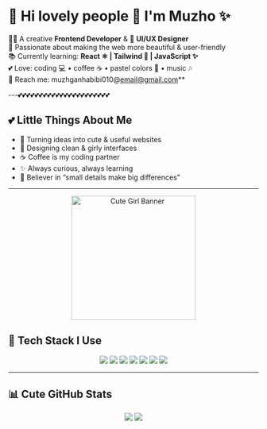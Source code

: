 # 🌸 Hi lovely people 👋 I'm Muzho ✨  

👩‍💻 A creative **Frontend Developer** & 🎨 **UI/UX Designer**  
🌷 Passionate about making the web more beautiful & user-friendly  
📚 Currently learning: **React ⚛️ | Tailwind 🎀 | JavaScript ✨**  
💕 Love: coding 💻 • coffee ☕ • pastel colors 🎀 • music 🎶  
💌 Reach me: muzhganhabibi010@email@gmail.com**  

---💕💕💕💕💕💕💕💕💕💕💕💕💕💕💕💕💕💕💕💕💕💕

## 💕 Little Things About Me  
- 🌸 Turning ideas into cute & useful websites  
- 🎀 Designing clean & girly interfaces  
- ☕ Coffee is my coding partner  
- ✨ Always curious, always learning  
- 🌷 Believer in “small details make big differences”  

---
<p align="center">
  <img src="https://cdn.nody.ir/files/2021/10/11/nody-%D8%B9%DA%A9%D8%B3-%D9%87%D8%A7%DB%8C-%D9%81%D8%A7%D9%86%D8%AA%D8%B2%DB%8C-%D8%AF%D8%AE%D8%AA%D8%B1%D8%A7%D9%86%D9%87-%D8%A8%D8%B1%D8%A7%DB%8C-%D9%BE%D8%B3-%D8%B2%D9%85%DB%8C%D9%86%D9%87-%D9%85%D9%88%D8%A8%D8%A7%DB%8C%D9%84-1633944808.jpg" width="250" alt="Cute Girl Banner"/>
</p>

## 🎨 Tech Stack I Use  
<p align="center">
  <img src="https://img.shields.io/badge/HTML5-ff99ac?style=for-the-badge&logo=html5&logoColor=white" />
  <img src="https://img.shields.io/badge/CSS3-9ad0ec?style=for-the-badge&logo=css3&logoColor=white" />
  <img src="https://img.shields.io/badge/JavaScript-fff5a5?style=for-the-badge&logo=javascript&logoColor=black" />
  <img src="https://img.shields.io/badge/React-b0e0e6?style=for-the-badge&logo=react&logoColor=black" />
  <img src="https://img.shields.io/badge/TailwindCSS-ffb6c1?style=for-the-badge&logo=tailwind-css&logoColor=black" />
  <img src="https://img.shields.io/badge/Figma-fec8d8?style=for-the-badge&logo=figma&logoColor=black" />
  <img src="https://img.shields.io/badge/GitHub-e6e6fa?style=for-the-badge&logo=github&logoColor=black" />
</p>

---

## 📊 Cute GitHub Stats  
<p align="center">
  <img src="https://github-readme-stats.vercel.app/api?username=YourGitHubUser&show_icons=true&theme=rose_pine" />
  <img src="https://github-readme-streak-stats.herokuapp.com/?user=YourGitHubUser&theme=rose_pine" />
</p>
